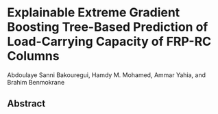 # Explainable Extreme Gradient Boosting Tree-Based Prediction of Load-Carrying Capacity of FRP-RC Columns
Abdoulaye Sanni Bakouregui, Hamdy M. Mohamed, Ammar Yahia, and Brahim Benmokrane

## Abstract
